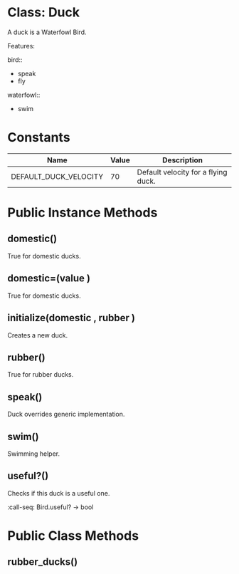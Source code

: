 # Class: Duck
A duck is a Waterfowl Bird.

Features:

 bird::

   * speak
   * fly

 waterfowl::

   * swim

# Constants
| Name | Value | Description |
| ---- | ---- | ----------- |
|DEFAULT_DUCK_VELOCITY | 70 | Default velocity for a flying duck.

# Public Instance Methods

## domestic() [](#method-i-domestic)
True for domestic ducks.
## domestic=(value ) [](#method-i-domestic=)
True for domestic ducks.
## initialize(domestic , rubber ) [](#method-i-initialize)
Creates a new duck.
## rubber() [](#method-i-rubber)
True for rubber ducks.
## speak() [](#method-i-speak)
Duck overrides generic implementation.
## swim() [](#method-i-swim)
Swimming helper.
## useful?() [](#method-i-useful?)
Checks if this duck is a useful one.

:call-seq:
  Bird.useful? -> bool
# Public Class Methods
## rubber_ducks() [](#method-c-rubber_ducks)

